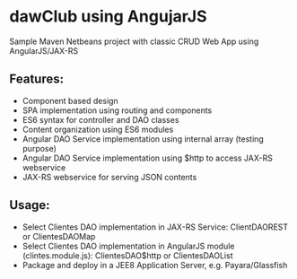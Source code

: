 # dawClub using AngujarJS

Sample Maven Netbeans project with classic CRUD Web App using AngularJS/JAX-RS

## Features:

- Component based design
- SPA implementation using routing and components
- ES6 syntax for controller and DAO classes
- Content organization using ES6 modules
- Angular DAO Service implementation using internal array (testing purpose)
- Angular DAO Service implementation using $http to access JAX-RS webservice
- JAX-RS webservice for serving JSON contents

## Usage:
 - Select Clientes DAO implementation in JAX-RS Service: ClientDAOREST or ClientesDAOMap
 - Select Clientes DAO implementation in AngularJS module (clintes.module.js): ClientesDAO$http or ClientesDAOList
 - Package and deploy in a JEE8 Application Server, e.g. Payara/Glassfish
